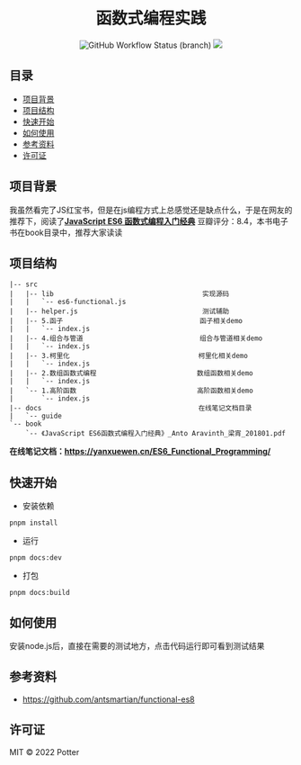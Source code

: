 <h1 align="center">函数式编程实践</h1>

<p align="center">
	<img alt="GitHub Workflow Status (branch)" src="https://img.shields.io/github/workflow/status/yxw007/ES6_Functional_Programming/CI/master?label=CI" />
	<img src="https://img.shields.io/npm/v/vitepress?label=vitepress" />
</p>

<!-- omit in toc -->
## 目录
- [项目背景](#项目背景)
- [项目结构](#项目结构)
- [快速开始](#快速开始)
- [如何使用](#如何使用)
- [参考资料](#参考资料)
- [许可证](#许可证)
 
 ## 项目背景

我虽然看完了JS红宝书，但是在js编程方式上总感觉还是缺点什么，于是在网友的推荐下，阅读了[**JavaScript ES6 函数式编程入门经典**](https://book.douban.com/subject/30180100/) 豆瓣评分：8.4，本书电子书在book目录中，推荐大家读读

## 项目结构

```
|-- src
|   |-- lib                                     实现源码
|   |   `-- es6-functional.js		
|   |-- helper.js                               测试辅助
|   |-- 5.函子                                  函子相关demo
|   |   `-- index.js
|   |-- 4.组合与管道                             组合与管道相关demo
|   |   `-- index.js
|   |-- 3.柯里化                                柯里化相关demo
|   |   `-- index.js
|   |-- 2.数组函数式编程                         数组函数相关demo
|   |   `-- index.js
|   `-- 1.高阶函数                              高阶函数相关demo
|       `-- index.js
|-- docs                                       在线笔记文档目录
|   `-- guide
`-- book											
    `-- 《JavaScript ES6函数式编程入门经典》_Anto Aravinth_梁宵_201801.pdf
```

**在线笔记文档：https://yanxuewen.cn/ES6_Functional_Programming/** 


## 快速开始

- 安装依赖

```
pnpm install
```
- 运行
```
pnpm docs:dev
```
- 打包
```
pnpm docs:build
```

## 如何使用

安装node.js后，直接在需要的测试地方，点击代码运行即可看到测试结果

## 参考资料
- https://github.com/antsmartian/functional-es8

## 许可证

MIT © 2022 Potter
